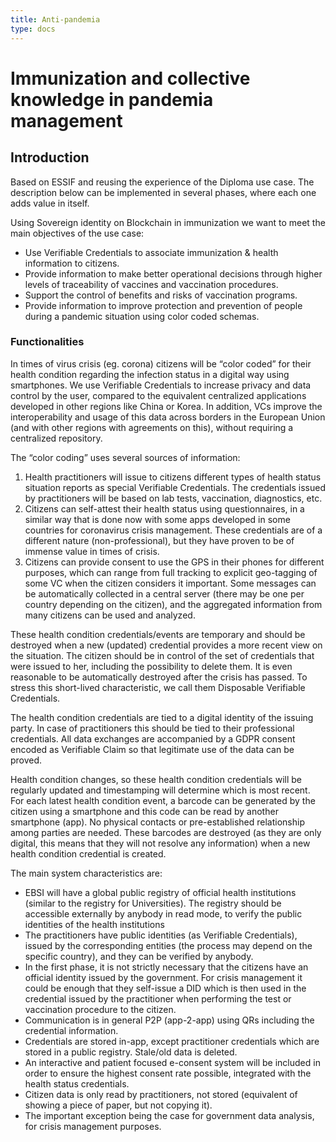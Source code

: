```yaml
---
title: Anti-pandemia
type: docs
---
```


# Immunization and collective knowledge in pandemia management

## Introduction

Based on ESSIF and reusing the experience of the Diploma use case. The description below can be implemented in several phases, where each one adds value in itself.
 
Using Sovereign identity on Blockchain in immunization we want to meet the main objectives of the use case:
- Use Verifiable Credentials to associate immunization & health information to citizens.
- Provide information to make better operational decisions through higher levels of traceability of vaccines and vaccination procedures. 
- Support the control of benefits and risks of vaccination programs.
- Provide information to improve protection and prevention of people during a pandemic situation using color coded schemas. 

### Functionalities

In times of virus crisis (eg. corona) citizens will be “color coded” for their health condition regarding the infection status in a digital way using smartphones. We use Verifiable Credentials to increase privacy and data control by the user, compared to the equivalent centralized applications developed in other regions like China or Korea. In addition, VCs improve the interoperability and usage of this data across borders in the European Union (and with other regions with agreements on this), without requiring a centralized repository.
 
The “color coding” uses several sources of information:
1. Health practitioners will issue to citizens different types of health status situation reports as special Verifiable Credentials. The credentials issued by practitioners will be based on lab tests, vaccination, diagnostics, etc.
2. Citizens can self-attest their health status using questionnaires, in a similar way that is done now with some apps developed in some countries for coronavirus crisis management. These credentials are of a different nature (non-professional), but they have proven to be of immense value in times of crisis.
3. Citizens can provide consent to use the GPS in their phones for different purposes, which can range from full tracking to explicit geo-tagging of some VC when the citizen considers it important. Some messages can be automatically collected in a central server (there may be one per country depending on the citizen), and the aggregated information from many citizens can be used and analyzed.
 
These health condition credentials/events are temporary and should be destroyed when a new (updated) credential provides a more recent view on the situation. The citizen should be in control of the set of credentials that were issued to her, including the possibility to delete them. It is even reasonable to be automatically destroyed after the crisis has passed. To stress this short-lived characteristic, we call them Disposable Verifiable Credentials.
 
The health condition credentials are tied to a digital identity of the issuing party. In case of practitioners this should be tied to their professional credentials. All data exchanges are accompanied by a GDPR consent encoded as Verifiable Claim so that legitimate use of the data can be proved.
 
Health condition changes, so these health condition credentials will be regularly updated and timestamping will determine which is most recent. For each latest health condition event, a barcode can be generated by the citizen using a smartphone and this code can be read by another smartphone (app). No physical contacts or pre-established relationship among parties are needed. These barcodes are destroyed (as they are only digital, this means that they will not resolve any information) when a new health condition credential is created.
 
The main system characteristics are:
- EBSI will have a global public registry of official health institutions (similar to the registry for Universities). The registry should be accessible externally by anybody in read mode, to verify the public identities of the health institutions
- The practitioners have public identities (as Verifiable Credentials), issued by the corresponding entities (the process may depend on the specific country), and they can be verified by anybody.
- In the first phase, it is not strictly necessary that the citizens have an official identity issued by the government. For crisis management it could be enough that they self-issue a DID which is then used in the credential issued by the practitioner when performing the test or vaccination procedure to the citizen.
- Communication is in general P2P (app-2-app) using QRs including the credential information.
- Credentials are stored in-app, except practitioner credentials which are stored in a public registry. Stale/old data is deleted.
- An interactive and patient focused e-consent system will be included in order to ensure the highest consent rate possible, integrated with the health status credentials. 
- Citizen data is only read by practitioners, not stored (equivalent of showing a piece of paper, but not copying it).
- The important exception being the case for government data analysis, for crisis management purposes.

